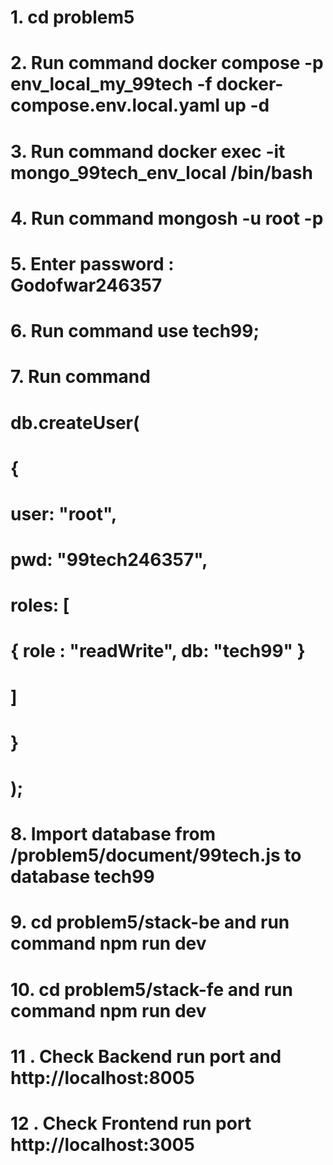 # 1. cd problem5
# 2. Run command docker compose -p env_local_my_99tech -f docker-compose.env.local.yaml up -d
# 3. Run command docker exec -it mongo_99tech_env_local /bin/bash
# 4. Run command mongosh -u root -p
# 5. Enter password : Godofwar246357
# 6. Run command use tech99;
# 7. Run command 
#            db.createUser(
#               {
#                   user: "root",
#                   pwd: "99tech246357",
#                   roles: [
#                           { role : "readWrite", db: "tech99" }
#                          ]
#               }
#           );
# 8.    Import database from /problem5/document/99tech.js to database tech99
# 9.    cd problem5/stack-be and run command npm run dev
# 10.   cd problem5/stack-fe and run command npm run dev
# 11 .  Check Backend run port and http://localhost:8005
# 12 .  Check Frontend run port http://localhost:3005